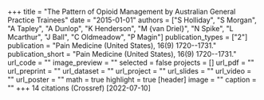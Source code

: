 +++
title = "The Pattern of Opioid Management by Australian General Practice Trainees"
date = "2015-01-01"
authors = ["S Holliday", "S Morgan", "A Tapley", "A Dunlop", "K Henderson", "M {van Driel}", "N Spike", "L Mcarthur", "J Ball", "C Oldmeadow", "P Magin"]
publication_types = ["2"]
publication = "Pain Medicine (United States), 16(9) 1720--1731."
publication_short = "Pain Medicine (United States), 16(9) 1720--1731."
url_code = ""
image_preview = ""
selected = false
projects = []
url_pdf = ""
url_preprint = ""
url_dataset = ""
url_project = ""
url_slides = ""
url_video = ""
url_poster = ""
math = true
highlight = true
[header]
image = ""
caption = ""
+++
14 citations (Crossref) [2022-07-10]
